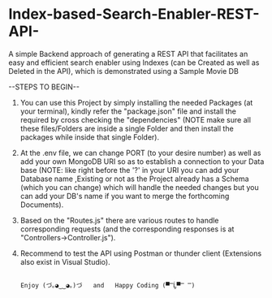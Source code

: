 # Index-based-Search-Enabler-REST-API-
A simple Backend approach of generating a REST API that facilitates an easy and efficient search enabler using Indexes (can be Created as well as Deleted in the API), which is demonstrated using a Sample Movie DB

--STEPS TO BEGIN--
1. You can use this Project by simply installing the needed Packages (at your terminal), kindly refer the "package.json" file and install the required by cross checking the "dependencies" (NOTE make sure all these files/Folders are inside a single Folder and then install the packages while inside that single Folder).
2. At the .env file, we can change PORT (to your desire number) as well as add your own MongoDB URI so as to establish a connection to your Data base (NOTE: like right before the '?' in your URI you can add your Database name ,Existing or not as the Project already has a Schema (which you can change) which will handle the needed changes but you can add your DB's name if you want to merge the forthcoming Documents).
3. Based on the "Routes.js" there are various routes to handle corresponding requests (and the corresponding responses is at "Controllers->Controller.js").
4. Recommend to test the API using Postman or thunder client (Extensions also exist in Visual Studio).

                                                                          Enjoy (づ｡◕‿‿◕｡)づ   and   Happy Coding (▀̿Ĺ̯▀̿ ̿)
